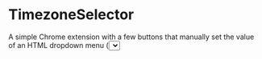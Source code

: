 # TimezoneSelector
 A simple Chrome extension with a few buttons that manually set the value of an HTML dropdown menu (<select> element). This extension is tailored to a very specific scenario I run into somewhat often: a dropdown with a huge number of unsorted option that I need to find a specific entry in. In the future it would be simple to add a search feature to this extension.

